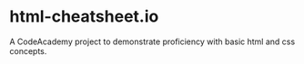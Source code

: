 # html-cheatsheet.io
A CodeAcademy project to demonstrate proficiency with basic html and css concepts.
